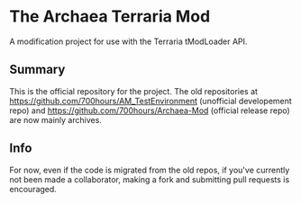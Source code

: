 # The Archaea Terraria Mod
A modification project for use with the Terraria tModLoader API.

## Summary
This is the official repository for the project. The old repositories at https://github.com/700hours/AM_TestEnvironment (unofficial developement repo) and https://github.com/700hours/Archaea-Mod (official release repo) are now mainly archives.

## Info
For now, even if the code is migrated from the old repos, if you've currently not been made a collaborator, making a fork and submitting pull requests is encouraged.
